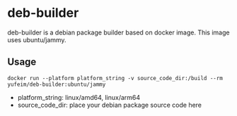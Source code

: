 # deb-builder
deb-builder is a debian package builder based on docker image. This image uses ubuntu/jammy.

## Usage
`docker run --platform platform_string -v source_code_dir:/build --rm yufeim/deb-builder:ubuntu/jammy`
- platform_string: linux/amd64, linux/arm64
- source_code_dir: place your debian package source code here
